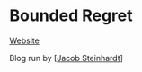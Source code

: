 # Bounded Regret

[Website](https://bounded-regret.ghost.io/)

Blog run by [[Jacob Steinhardt](https://jsteinhardt.stat.berkeley.edu/)]
